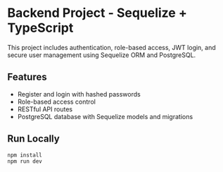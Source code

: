 # Backend Project - Sequelize + TypeScript

This project includes authentication, role-based access, JWT login, and secure user management using Sequelize ORM and PostgreSQL.

## Features
- Register and login with hashed passwords
- Role-based access control
- RESTful API routes
- PostgreSQL database with Sequelize models and migrations

## Run Locally

```bash
npm install
npm run dev

